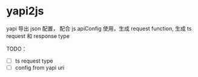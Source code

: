 # yapi2js


yapi 导出 json 配置， 配合 js apiConfig 使用，生成 request function, 生成 ts request 和 response type




TODO：
- [ ] ts request type
- [ ] config from yapi uri

